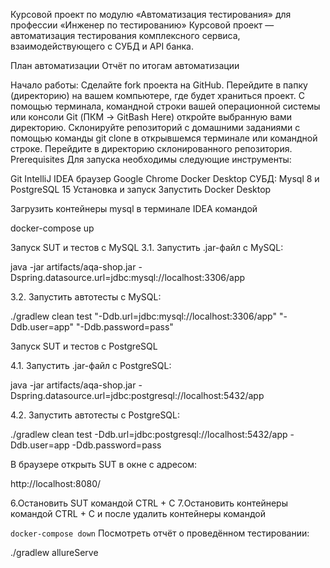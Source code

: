 Курсовой проект по модулю «Автоматизация тестирования» для профессии «Инженер по тестированию»
Курсовой проект — автоматизация тестирования комплексного сервиса, взаимодействующего с СУБД и API банка.

План автоматизации
Отчёт по итогам автоматизации

Начало работы:
Сделайте fork проекта на GitHub.
Перейдите в папку (директорию) на вашем компьютере, где будет храниться проект.
С помощью терминала, командной строки вашей операционной системы или консоли Git (ПКМ -> GitBash Here) откройте
выбранную вами директорию.
Склонируйте репозиторий с домашними заданиями с помощью команды git clone в открывшемся терминале или командной строке.
Перейдите в директорию склонированного репозитория.
Prerequisites
Для запуска необходимы следующие инструменты:

Git
IntelliJ IDEA
браузер Google Chrome
Docker Desktop
СУБД: Mysql 8 и PostgreSQL 15
Установка и запуск
Запустить Docker Desktop

Загрузить контейнеры mysql в терминале IDEA командой

docker-compose up

Запуск SUT и тестов с MySQL
3.1. Запустить .jar-файл с MySQL:

java -jar artifacts/aqa-shop.jar -Dspring.datasource.url=jdbc:mysql://localhost:3306/app

3.2. Запустить автотесты с MySQL:

./gradlew clean test "-Ddb.url=jdbc:mysql://localhost:3306/app" "-Ddb.user=app" "-Ddb.password=pass"

Запуск SUT и тестов с PostgreSQL

4.1. Запустить .jar-файл с PostgreSQL:

java -jar artifacts/aqa-shop.jar -Dspring.datasource.url=jdbc:postgresql://localhost:5432/app

4.2. Запустить автотесты с PostgreSQL:

./gradlew clean test -Ddb.url=jdbc:postgresql://localhost:5432/app -Ddb.user=app -Ddb.password=pass

В браузере открыть SUT в окне с адресом:

http://localhost:8080/

6.Остановить SUT командой CTRL + C 
7.Остановить контейнеры командой CTRL + C и после удалить контейнеры командой

`docker-compose down`
Посмотреть отчёт о проведённом тестировании:

./gradlew allureServe